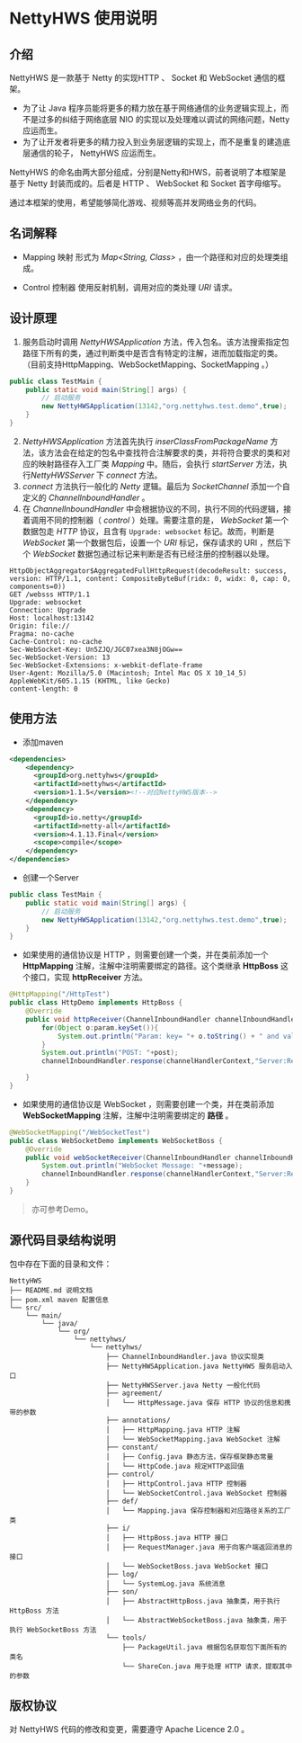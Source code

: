 # NettyHWS 使用说明

## 介绍

NettyHWS 是一款基于 Netty 的实现HTTP 、 Socket 和 WebSocket 通信的框架。

- 为了让 Java 程序员能将更多的精力放在基于网络通信的业务逻辑实现上，而不是过多的纠结于网络底层 NIO 的实现以及处理难以调试的网络问题，Netty 应运而生。
- 为了让开发者将更多的精力投入到业务层逻辑的实现上，而不是重复的建造底层通信的轮子， NettyHWS 应运而生。

NettyHWS 的命名由两大部分组成，分别是Netty和HWS，前者说明了本框架是基于 Netty 封装而成的。后者是 HTTP 、 WebSocket 和 Socket 首字母缩写。

通过本框架的使用，希望能够简化游戏、视频等高并发网络业务的代码。

## 名词解释
- Mapping 映射
形式为 *Map<String, Class>* ，由一个路径和对应的处理类组成。

- Control 控制器
使用反射机制，调用对应的类处理 *URI* 请求。



## 设计原理

1. 服务启动时调用 *NettyHWSApplication* 方法，传入包名。该方法搜索指定包路径下所有的类，通过判断类中是否含有特定的注解，进而加载指定的类。（目前支持HttpMapping、WebSocketMapping、SocketMapping 。）
```java
public class TestMain {
    public static void main(String[] args) {
        // 启动服务
        new NettyHWSApplication(13142,"org.nettyhws.test.demo",true);
    }
}
```

2. *NettyHWSApplication* 方法首先执行 *inserClassFromPackageName* 方法，该方法会在给定的包名中查找符合注解要求的类，并将符合要求的类和对应的映射路径存入工厂类 *Mapping* 中。随后，会执行 *startServer* 方法，执行*NettyHWSServer* 下 *connect* 方法。
3. *connect* 方法执行一般化的 *Netty* 逻辑。最后为 *SocketChannel* 添加一个自定义的 *ChannelInboundHandler* 。
4. 在 *ChannelInboundHandler* 中会根据协议的不同，执行不同的代码逻辑，接着调用不同的控制器（ *control* ）处理。需要注意的是， *WebSocket* 第一个数据包走 *HTTP* 协议，且含有 `Upgrade: websocket` 标记。故而，判断是 *WebSocket* 第一个数据包后，设置一个 *URI*
标记，保存请求的 URI ，然后下个 *WebSocket* 数据包通过标记来判断是否有已经注册的控制器以处理。 
  ```http
  HttpObjectAggregator$AggregatedFullHttpRequest(decodeResult: success, version: HTTP/1.1, content: CompositeByteBuf(ridx: 0, widx: 0, cap: 0, components=0))
  GET /websss HTTP/1.1
  Upgrade: websocket
  Connection: Upgrade
  Host: localhost:13142
  Origin: file://
  Pragma: no-cache
  Cache-Control: no-cache
  Sec-WebSocket-Key: Un5ZJQ/JGC07xea3N8jOGw==
  Sec-WebSocket-Version: 13
  Sec-WebSocket-Extensions: x-webkit-deflate-frame
  User-Agent: Mozilla/5.0 (Macintosh; Intel Mac OS X 10_14_5) AppleWebKit/605.1.15 (KHTML, like Gecko)
  content-length: 0
  ```



## 使用方法
- 添加maven
```xml
<dependencies>
    <dependency>
      <groupId>org.nettyhws</groupId>
      <artifactId>nettyhws</artifactId>
      <version>1.1.5</version><!--对应NettyHWS版本-->
    </dependency>
    <dependency>
      <groupId>io.netty</groupId>
      <artifactId>netty-all</artifactId>
      <version>4.1.13.Final</version>
      <scope>compile</scope>
    </dependency>
</dependencies>
```
- 创建一个Server  

```java
public class TestMain {
    public static void main(String[] args) {
        // 启动服务
        new NettyHWSApplication(13142,"org.nettyhws.test.demo",true);
    }
}
```
- 如果使用的通信协议是 HTTP ，则需要创建一个类，并在类前添加一个 **HttpMapping** 注解，注解中注明需要绑定的路径。这个类继承 **HttpBoss** 这个接口，实现 **httpReceiver** 方法。

```java
@HttpMapping("/HttpTest")
public class HttpDemo implements HttpBoss {
    @Override
    public void httpReceiver(ChannelInboundHandler channelInboundHandler, ChannelHandlerContext channelHandlerContext, String post, Map<Object, Object> param) {
        for(Object o:param.keySet()){
            System.out.println("Param: key= "+ o.toString() + " and value= " + param.get(o).toString());
        }
        System.out.println("POST: "+post);
        channelInboundHandler.response(channelHandlerContext,"Server:Receive HTTP Message!", HttpCode.OK);

    }
}
```

- 如果使用的通信协议是 WebSocket ，则需要创建一个类，并在类前添加 **WebSocketMapping** 注解，注解中注明需要绑定的 **路径** 。
```java
@WebSocketMapping("/WebSocketTest")
public class WebSocketDemo implements WebSocketBoss {
    @Override
    public void webSocketReceiver(ChannelInboundHandler channelInboundHandler, ChannelHandlerContext channelHandlerContext, String message) {
        System.out.println("WebSocket Message: "+message);
        channelInboundHandler.response(channelHandlerContext,"Server:Receive WebSocketDemo Message!", HttpCode.WEB_SOCKET);
    }
}


```
> 亦可参考Demo。

## 源代码目录结构说明

包中存在下面的目录和文件：
```
NettyHWS
├── README.md 说明文档
├── pom.xml maven 配置信息
└── src/
    └── main/
        └── java/
            └── org/
                └── nettyhws/
                    └── nettyhws/
                        ├── ChannelInboundHandler.java 协议实现类
                        ├── NettyHWSApplication.java NettyHWS 服务启动入口
                        ├── NettyHWSServer.java Netty 一般化代码
                        ├── agreement/
                        │   └── HttpMessage.java 保存 HTTP 协议的信息和携带的参数
                        ├── annotations/
                        │   ├── HttpMapping.java HTTP 注解
                        │   └── WebSocketMapping.java WebSocket 注解
                        ├── constant/
                        │   ├── Config.java 静态方法，保存框架静态常量
                        │   └── HttpCode.java 规定HTTP返回值
                        ├── control/
                        │   ├── HttpControl.java HTTP 控制器
                        │   └── WebSocketControl.java WebSocket 控制器
                        ├── def/
                        │   └── Mapping.java 保存控制器和对应路径关系的工厂类
                        ├── i/
                        │   ├── HttpBoss.java HTTP 接口
                        │   ├── RequestManager.java 用于向客户端返回消息的接口
                        │   └── WebSocketBoss.java WebSocket 接口
                        ├── log/
                        │   └── SystemLog.java 系统消息
                        ├── son/
                        │   ├── AbstractHttpBoss.java 抽象类，用于执行 HttpBoss 方法
                        │   └── AbstractWebSocketBoss.java 抽象类，用于执行 WebSocketBoss 方法
                        └── tools/
                            ├── PackageUtil.java 根据包名获取包下面所有的类名
                            └── ShareCon.java 用于处理 HTTP 请求，提取其中的参数
```


## 版权协议
对 NettyHWS 代码的修改和变更，需要遵守 Apache Licence 2.0 。

